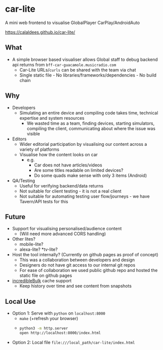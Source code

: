 car-lite
========

A mini web frontend to visualise GlobalPlayer CarPlay/AndroidAuto

https://calaldees.github.io/car-lite/


What
----

* A simple browser based visualiser allows Global staff to debug backend api returns from `bff-car-guacamole.musicradio.com`
  * Car-Lite URLs/`curls` can be shared with the team via chat
  * Single static file - No libraries/frameworks/dependencies - No build chain


Why
---

* Developers
  * Simulating an entire device and compiling code takes time, technical expertise and system resources
    * We wasted time as a team, finding devices, starting simulators, compiling the client, communicating about where the issue was visible
* Editors
  * Wider editorial participation by visualising our content across a variety of platforms
  * Visualise how the content looks on car
    * e.g.
      * Car does not have articles/videos
      * Are some titles readable on limited devices?
      * Do some quads make sense with only 3 items (Android)
* QA/Testing
  * Useful for verifying backend/data returns
  * Not suitable for client testing - it is not a real client
  * Not suitable for automating testing user flow/journeys - we have Tavern/API tests for this


Future
------

* Support for visualising personalised/audience content
  * (Will need more advanced CORS handling)
* Other lites?
  * mobile-lite?
  * alexa-lite?
  *tv-lite?
* Host the tool internally? (Currently on github pages as proof of concept)
  * This was a collaboration between developers and design
  * Designers do not have git access to our internal git repos
  * For ease of collaboration we used public github repo and hosted the static file on github pages
* [incredibleBulk](https://github.com/calaldees/incredibleBulkAPI) cache support
  * Keep history over time and see content from snapshots


Local Use
---------

* Option 1: Serve with `python` on `localhost:8000`
  * `make` (+refresh your browser)
  * ```bash
    python3 -m http.server
    open http://localhost:8000/index.html
    ```
* Option 2: Local file `file:///local_path/car-lite/index.html`
